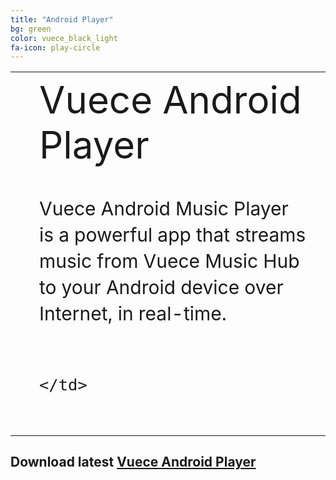 ```yaml
---
title: "Android Player"
bg: green
color: vuece_black_light
fa-icon: play-circle
---
```



<table>
  <tr>
    <td rowspan="2">
    <span class="fa-stack subtlecircle" style="font-size:60px; background:rgba(255,166,0,0.1)">
		  <i class="fa fa-circle fa-stack-2x text-vuece_black_light"></i>
		  <i class="fa fa-android fa-stack-1x text-green"></i>
	</span>
	</td>
	<td style="font-size:60px;text-align:left;">
    	Vuece Android Player
	</td>		
  </tr>
  
   <tr>
	<td style="font-size:30px;line-height:140%;padding:30px;">
    	Vuece Android Music Player is a powerful app that streams music from Vuece Music Hub to your Android device over Internet, in real-time.<br><br>
    	
	</td>		
  </tr>
</table>

## Download latest [Vuece Android Player](http://example.com/)
